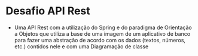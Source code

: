 # Desafio API Rest

- Uma API Rest com a utilização do Spring e do paradigma de Orientação a Objetos que utiliza a base de uma imagem de um aplicativo de banco para fazer uma abstração de acordo com os dados (textos, números, etc.) contidos nele e com uma Diagramação de classe